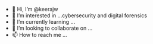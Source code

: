 - 👋 Hi, I’m @keerajw
- 👀 I’m interested in ...cybersecurity and digital forensics
- 🌱 I’m currently learning ...
- 💞️ I’m looking to collaborate on ...
- 📫 How to reach me ...

<!---
keerajw/keerajw is a ✨ special ✨ repository because its `README.md` (this file) appears on your GitHub profile.
You can click the Preview link to take a look at your changes.
--->

